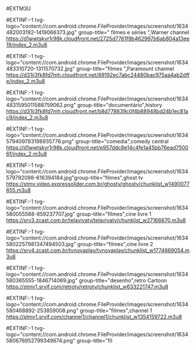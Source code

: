 #EXTM3U

#EXTINF:-1 tvg-logo="content://com.android.chrome.FileProvider/images/screenshot/1634482003192-1419066373.jpg" group-title=" filmes e séries ",Warner channel
https://d1wwtskvr1r98k.cloudfront.net/2725d7761f9b462997b6ab804a13ee19/index_2.m3u8

#EXTINF:-1 tvg-logo="content://com.android.chrome.FileProvider/images/screenshot/1634483310720-1311570732.jpg" group-title="filmes ",Paramount channel
https://d31ii3fk8fd7mh.cloudfront.net/89192ec7abc24480bac975aa4ab2dffe/index_2.m3u8

#EXTINF:-1 tvg-logo="content://com.android.chrome.FileProvider/images/screenshot/16344831595011588759062.png" group-title="documentário",history
https://d31ii3fk8fd7mh.cloudfront.net/b8d778839c0f4b88948bd24b1ec81ac9/index_2.m3u8

#EXTINF:-1 tvg-logo="content://com.android.chrome.FileProvider/images/screenshot/1634579409783198935776.png" group-title="comedia",comedy central
https://d1wwtskvr1r98k.cloudfront.net/e957ddc8e14c4fe1a45bb76ead75006f/index_2.m3u8

#EXTINF:-1 tvg-logo="content://com.android.chrome.FileProvider/images/screenshot/1634579792098-616394184.jpg"group-title="filmes",ghost tv
https://stmv.video.expressolider.com.br/ghostv/ghostv/chunklist_w1490077655.m3u8

#EXTINF:-1 tvg-logo="content://com.android.chrome.FileProvider/images/screenshot/1634580055588-859237707.jpg" group-title="filmes",cine livre 1
https://srv3.zcast.com.br/telavivatv/telavivatv/chunklist_w27166670.m3u8



#EXTINF:-1 tvg-logo="content://com.android.chrome.FileProvider/images/screenshot/16345802257981347494503.jpg" group-title="filmes",cine livre 2
https://srv4.zcast.com.br/tvnovaplay/tvnovaplay/chunklist_w1774669054.m3u8



#EXTINF:-1 tvg-logo="content://com.android.chrome.FileProvider/images/screenshot/1634580365555-1846714069.jpg" group-title="desenho",retro Cartoon
https://stmv1.srvif.com/retrotv/retrotv/chunklist_w633221747.m3u8


#EXTINF:-1 tvg-logo="content://com.android.chrome.FileProvider/images/screenshot/1634580468892-253859008.png" group-title="filmes",channel 1
https://stmv1.srvif.com/channel1/channel1/chunklist_w1354159722.m3u8


#EXTINF:-1 tvg-logo="content://com.android.chrome.FileProvider/images/screenshot/1634580676952799349674.png" group-title="fil
